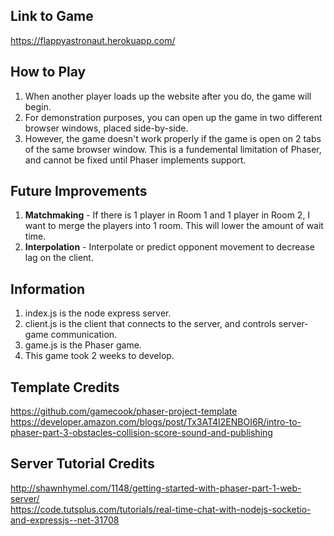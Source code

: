 ## Link to Game  
https://flappyastronaut.herokuapp.com/  
## How to Play  
1. When another player loads up the website after you do, the game will begin.  
2. For demonstration purposes, you can open up the game in two different browser windows, placed side-by-side.  
3. However, the game doesn't work properly if the game is open on 2 tabs of the same browser window. This is a fundemental limitation of Phaser, and cannot be fixed until Phaser implements support.  
## Future Improvements  
1. **Matchmaking** - If there is 1 player in Room 1 and 1 player in Room 2, I want to merge the players into 1 room. 
This will lower the amount of wait time.    
2. **Interpolation** - Interpolate or predict opponent movement to decrease lag on the client.  
## Information  
1. index.js is the node express server.  
2. client.js is the client that connects to the server, and controls server-game communication.  
3. game.js is the Phaser game.  
4. This game took 2 weeks to develop.  
## Template Credits  
https://github.com/gamecook/phaser-project-template  
https://developer.amazon.com/blogs/post/Tx3AT4I2ENBOI6R/intro-to-phaser-part-3-obstacles-collision-score-sound-and-publishing  
## Server Tutorial Credits  
http://shawnhymel.com/1148/getting-started-with-phaser-part-1-web-server/  
https://code.tutsplus.com/tutorials/real-time-chat-with-nodejs-socketio-and-expressjs--net-31708  
